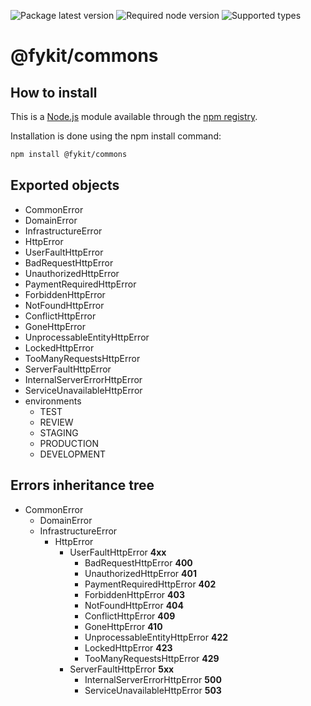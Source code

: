 ![Package latest version](https://img.shields.io/npm/v/@fykit/commons/latest.svg?label=%40fykit%2Fcommons)
![Required node version](https://img.shields.io/node/v/@fykit/commons.svg?style=flat)
![Supported types](https://img.shields.io/npm/types/@fykit/commons.svg)


# @fykit/commons

## How to install

This is a [Node.js](https://nodejs.org/en/) module available through the [npm registry](https://www.npmjs.com).

Installation is done using the npm install command:

```sh
npm install @fykit/commons
```

## Exported objects

- CommonError
- DomainError
- InfrastructureError
- HttpError
- UserFaultHttpError
- BadRequestHttpError
- UnauthorizedHttpError
- PaymentRequiredHttpError
- ForbiddenHttpError
- NotFoundHttpError
- ConflictHttpError
- GoneHttpError
- UnprocessableEntityHttpError
- LockedHttpError
- TooManyRequestsHttpError
- ServerFaultHttpError
- InternalServerErrorHttpError
- ServiceUnavailableHttpError
- environments
    - TEST
    - REVIEW
    - STAGING
    - PRODUCTION
    - DEVELOPMENT


## Errors inheritance tree

- CommonError
    - DomainError
    - InfrastructureError
        - HttpError
            - UserFaultHttpError **4xx**
                - BadRequestHttpError **400**
                - UnauthorizedHttpError **401**
                - PaymentRequiredHttpError **402**
                - ForbiddenHttpError **403**
                - NotFoundHttpError **404**
                - ConflictHttpError **409**
                - GoneHttpError **410**
                - UnprocessableEntityHttpError **422**
                - LockedHttpError **423**
                - TooManyRequestsHttpError **429**
            - ServerFaultHttpError **5xx**
                - InternalServerErrorHttpError **500**
                - ServiceUnavailableHttpError **503**
